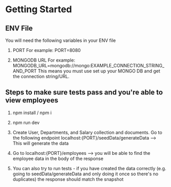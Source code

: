 # Getting Started

## ENV File

You will need the following variables in your ENV file

1. PORT
   For example: PORT=8080

2. MONGODB URL
   For example: MONGODB_URL=mongodb://mongo:EXAMPLE_CONNECTION_STRING_AND_PORT
   This means you must use set up your MONGO DB and get the connection string/URL.

## Steps to make sure tests pass and you're able to view employees

1. npm install / npm i

2. npm run dev

3. Create User, Departments, and Salary collection and documents. Go to the following endpoint localhost:{PORT}/seedData/generateData --> This will generate the data

4. Go to localhost:{PORT}/employees --> you will be able to find the employee data in the body of the response

5. You can also try to run tests - if you have created the data correctly (e.g. going to seedData/generateData and only doing it once so there's no duplicates) the response should match the snapshot
